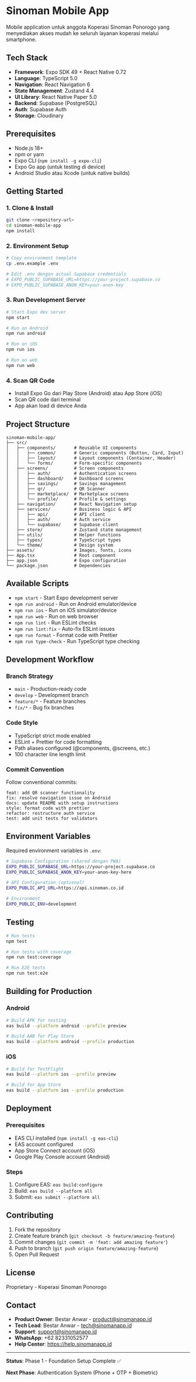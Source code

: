 # Sinoman Mobile App

Mobile application untuk anggota Koperasi Sinoman Ponorogo yang menyediakan akses mudah ke seluruh layanan koperasi melalui smartphone.

## Tech Stack

- **Framework**: Expo SDK 49 + React Native 0.72
- **Language**: TypeScript 5.0
- **Navigation**: React Navigation 6
- **State Management**: Zustand 4.4
- **UI Library**: React Native Paper 5.0
- **Backend**: Supabase (PostgreSQL)
- **Auth**: Supabase Auth
- **Storage**: Cloudinary

## Prerequisites

- Node.js 18+
- npm or yarn
- Expo CLI (`npm install -g expo-cli`)
- Expo Go app (untuk testing di device)
- Android Studio atau Xcode (untuk native builds)

## Getting Started

### 1. Clone & Install

```bash
git clone <repository-url>
cd sinoman-mobile-app
npm install
```

### 2. Environment Setup

```bash
# Copy environment template
cp .env.example .env

# Edit .env dengan actual Supabase credentials
# EXPO_PUBLIC_SUPABASE_URL=https://your-project.supabase.co
# EXPO_PUBLIC_SUPABASE_ANON_KEY=your-anon-key
```

### 3. Run Development Server

```bash
# Start Expo dev server
npm start

# Run on Android
npm run android

# Run on iOS
npm run ios

# Run on web
npm run web
```

### 4. Scan QR Code

- Install Expo Go dari Play Store (Android) atau App Store (iOS)
- Scan QR code dari terminal
- App akan load di device Anda

## Project Structure

```
sinoman-mobile-app/
├── src/
│   ├── components/       # Reusable UI components
│   │   ├── common/       # Generic components (Button, Card, Input)
│   │   ├── layout/       # Layout components (Container, Header)
│   │   └── forms/        # Form-specific components
│   ├── screens/          # Screen components
│   │   ├── auth/         # Authentication screens
│   │   ├── dashboard/    # Dashboard screens
│   │   ├── savings/      # Savings management
│   │   ├── qr/           # QR Scanner
│   │   ├── marketplace/  # Marketplace screens
│   │   └── profile/      # Profile & settings
│   ├── navigation/       # React Navigation setup
│   ├── services/         # Business logic & API
│   │   ├── api/          # API client
│   │   ├── auth/         # Auth service
│   │   └── supabase/     # Supabase client
│   ├── store/            # Zustand state management
│   ├── utils/            # Helper functions
│   ├── types/            # TypeScript types
│   └── theme/            # Design system
├── assets/               # Images, fonts, icons
├── App.tsx               # Root component
├── app.json              # Expo configuration
└── package.json          # Dependencies
```

## Available Scripts

- `npm start` - Start Expo development server
- `npm run android` - Run on Android emulator/device
- `npm run ios` - Run on iOS simulator/device
- `npm run web` - Run on web browser
- `npm run lint` - Run ESLint checks
- `npm run lint:fix` - Auto-fix ESLint issues
- `npm run format` - Format code with Prettier
- `npm run type-check` - Run TypeScript type checking

## Development Workflow

### Branch Strategy

- `main` - Production-ready code
- `develop` - Development branch
- `feature/*` - Feature branches
- `fix/*` - Bug fix branches

### Code Style

- TypeScript strict mode enabled
- ESLint + Prettier for code formatting
- Path aliases configured (@components, @screens, etc.)
- 100 character line length limit

### Commit Convention

Follow conventional commits:

```
feat: add QR scanner functionality
fix: resolve navigation issue on Android
docs: update README with setup instructions
style: format code with prettier
refactor: restructure auth service
test: add unit tests for validators
```

## Environment Variables

Required environment variables in `.env`:

```bash
# Supabase Configuration (shared dengan PWA)
EXPO_PUBLIC_SUPABASE_URL=https://your-project.supabase.co
EXPO_PUBLIC_SUPABASE_ANON_KEY=your-anon-key-here

# API Configuration (optional)
EXPO_PUBLIC_API_URL=https://api.sinoman.co.id

# Environment
EXPO_PUBLIC_ENV=development
```

## Testing

```bash
# Run tests
npm test

# Run tests with coverage
npm run test:coverage

# Run E2E tests
npm run test:e2e
```

## Building for Production

### Android

```bash
# Build APK for testing
eas build --platform android --profile preview

# Build AAB for Play Store
eas build --platform android --profile production
```

### iOS

```bash
# Build for TestFlight
eas build --platform ios --profile preview

# Build for App Store
eas build --platform ios --profile production
```

## Deployment

### Prerequisites

- EAS CLI installed (`npm install -g eas-cli`)
- EAS account configured
- App Store Connect account (iOS)
- Google Play Console account (Android)

### Steps

1. Configure EAS: `eas build:configure`
2. Build: `eas build --platform all`
3. Submit: `eas submit --platform all`

## Contributing

1. Fork the repository
2. Create feature branch (`git checkout -b feature/amazing-feature`)
3. Commit changes (`git commit -m 'feat: add amazing feature'`)
4. Push to branch (`git push origin feature/amazing-feature`)
5. Open Pull Request

## License

Proprietary - Koperasi Sinoman Ponorogo

## Contact

- **Product Owner**: Bestar Anwar - product@sinomanapp.id
- **Tech Lead**: Bestar Anwar - tech@sinomanapp.id
- **Support**: support@sinomanapp.id
- **WhatsApp**: +62 82331052577
- **Help Center**: https://help.sinomanapp.id

---

**Status**: Phase 1 - Foundation Setup Complete ✅

**Next Phase**: Authentication System (Phone + OTP + Biometric)